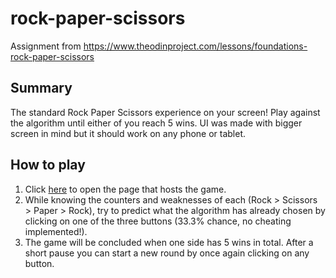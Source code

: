 # rock-paper-scissors
Assignment from https://www.theodinproject.com/lessons/foundations-rock-paper-scissors

## Summary
The standard Rock Paper Scissors experience on your screen! Play against the algorithm until either of you reach 5 wins. UI was made with bigger screen in mind but it should work on any phone or tablet.

## How to play
1. Click [here](https://alatreonn.github.io/rock-paper-scissors/) to open the page that hosts the game.
2. While knowing the counters and weaknesses of each (Rock > Scissors > Paper > Rock), try to predict what the algorithm has already chosen by clicking on one of the three buttons (33.3% chance, no cheating implemented!).
3. The game will be concluded when one side has 5 wins in total. After a short pause you can start a new round by once again clicking on any button.

